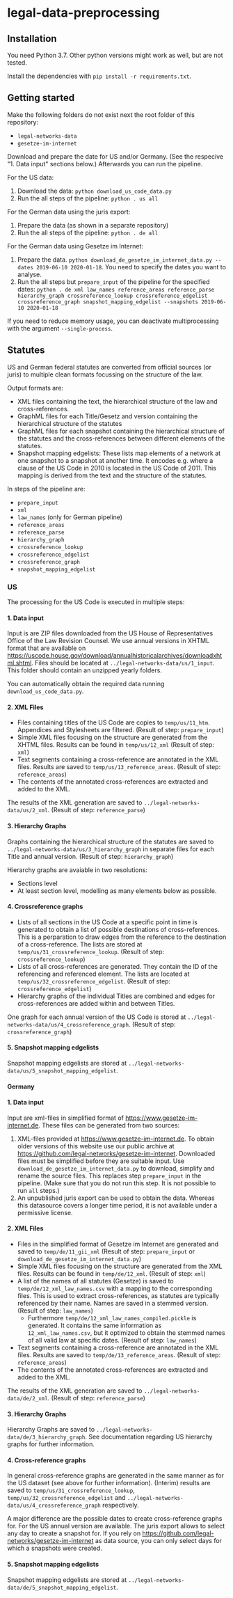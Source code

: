# legal-data-preprocessing

## Installation

You need Python 3.7. Other python versions might work as well, but are not tested.

Install the dependencies with `pip install -r requirements.txt`.

## Getting started

Make the following folders do not exist next the root folder of this repository: 
- `legal-networks-data`
- `gesetze-im-internet`

Download and prepare the date for US and/or Germany. (See the respecive "1. Data input"
sections below.) Afterwards you can run the pipeline.

For the US data:

1. Download the data: `python download_us_code_data.py`
2. Run the all steps of the pipeline: `python . us all`

For the German data using the juris export:

1. Prepare the data (as shown in a separate repository)
2. Run the all steps of the pipeline: `python . de all`

For the German data using Gesetze im Internet:

1. Prepare the data. `python download_de_gesetze_im_internet_data.py --dates 2019-06-10 2020-01-18`.
    You need to specify the dates you want to analyse. 
2. Run the all steps but `prepare_input` of the pipeline for the specified dates: 
    `python . de xml law_names reference_areas reference_parse hierarchy_graph crossreference_lookup crossreference_edgelist crossreference_graph snapshot_mapping_edgelist --snapshots 2019-06-10 2020-01-18`
    
If you need to reduce memory usage, you can deactivate multiprocessing with the argument `--single-process`.


## Statutes

US and German federal statutes are converted from official sources (or juris) 
to multiple clean formats focussing on the structure of the law.

Output formats are:

- XML files containing the text, the hierarchical structure of the law and cross-references.
- GraphML files for each Title/Gesetz and version containing the hierarchical structure of the statutes
- GraphML files for each snapshot containing the hierarchical structure of the statutes 
    and the cross-references between different elements of the statutes.
- Snapshot mapping edgelists: These lists map elements of a network at one snapshot 
    to a snapshot at another time. It encodes e.g. where a clause of the US Code in 2010 is 
    located in the US Code of 2011. This mapping is derived from the text and the structure 
    of the statutes.
    
In steps of the pipeline are:

- `prepare_input`
- `xml`
- `law_names` (only for German pipeline)
- `reference_areas`
- `reference_parse`
- `hierarchy_graph`
- `crossreference_lookup`
- `crossreference_edgelist`
- `crossreference_graph`
- `snapshot_mapping_edgelist`


### US

The processing for the US Code is executed in multiple steps:


#### 1. Data input

Input is are ZIP files downloaded from the US House of Representatives Office of the Law 
Revision Counsel. We use annual versions in XHTML format that are available on 
https://uscode.house.gov/download/annualhistoricalarchives/downloadxhtml.shtml.
Files should be located at `../legal-networks-data/us/1_input`. 
This folder should contain an unzipped yearly folders.

You can automatically obtain the required data running `download_us_code_data.py`.


#### 2. XML Files

- Files containing titles of the US Code are copies to `temp/us/11_htm`. 
    Appendices and Stylesheets are filtered. (Result of step: `prepare_input`)
- Simple XML files focusing on the structure are generated from the XHTML files. 
    Results can be found in `temp/us/12_xml` (Result of step: `xml`)
- Text segments containing a cross-reference are annotated in the XML files. Results are saved to 
    `temp/us/13_reference_areas`. (Result of step: `reference_areas`)
- The contents of the annotated cross-references are extracted and added to the XML. 

The results of the XML generation are saved to `../legal-networks-data/us/2_xml`. (Result of step: `reference_parse`)


#### 3. Hierarchy Graphs    

Graphs containing the hierarchical structure of the statutes are saved to `../legal-networks-data/us/3_hierarchy_graph`
in separate files for each Title and annual version. (Result of step: `hierarchy_graph`)

Hierarchy graphs are avaiable in two resolutions: 
- Sections level
- At least section level, modelling as many elements below as possible.  


#### 4. Crossreference graphs

- Lists of all sections in the US Code at a specific point in time is generated to obtain a list of possible
    destinations of cross-references. This is a perparation to draw edges from the reference to the destination of a
    cross-reference. The lists are stored at `temp/us/31_crossreference_lookup`. 
    (Result of step: `crossreference_lookup`)
- Lists of all cross-references are generated. They contain the ID of the referencing and referenced element. 
    The lists are located at `temp/us/32_crossreference_edgelist`.
    (Result of step: `crossreference_edgelist`)
- Hierarchy graphs of the individual Titles are combined and edges for cross-references are added within and between 
    Titles.

One graph for each annual version of the US Code is stored at `../legal-networks-data/us/4_crossreference_graph`.
(Result of step: `crossreference_graph`)


#### 5. Snapshot mapping edgelists

Snapshot mapping edgelists are stored at `../legal-networks-data/us/5_snapshot_mapping_edgelist`.


#### Germany

#### 1. Data input

Input are xml-files in simplified format of https://www.gesetze-im-internet.de.
These files can be generated from two sources:

1. XML-files provided at https://www.gesetze-im-internet.de. To obtain older versions of this website
    use our public archive at https://github.com/legal-networks/gesetze-im-internet. 
    Downloaded files must be simplified before they are suitable input. 
    Use `download_de_gesetze_im_internet_data.py` to download, simplify and rename the source files. 
    This replaces step `prepare_input` in the pipeline. 
    (Make sure that you do not run this step. It is not possible to run `all` steps.)
2. An unpublished juris export can be used to obtain the data.
    Whereas this datasource covers a longer time period, it is not available under a permissive license.

#### 2. XML Files

- Files in the simplified format of Gesetze im Internet are generated and saved to `temp/de/11_gii_xml`
    (Result of step: `prepare_input` or  `download_de_gesetze_im_internet_data.py`)
- Simple XML files focusing on the structure are generated from the XML files. 
    Results can be found in `temp/de/12_xml`. (Result of step: `xml`)
- A list of the names of all statutes (Gesetze) is saved to
        `temp/de/12_xml_law_names.csv` with a mapping to the corresponding files. 
        This is used to extract cross-references, as statutes are typically referenced by their name. 
        Names are saved in a stemmed version. (Result of step: `law_names`)
    - Furthermore `temp/de/12_xml_law_names_compiled.pickle` is generated. 
        It contains the same information as `12_xml_law_names.csv`, 
        but it optimized to obtain the stemmed names of all valid law at specific dates. (Result of step: `law_names`)
- Text segments containing a cross-reference are annotated in the XML files. Results are saved to 
    `temp/de/13_reference_areas`. (Result of step: `reference_areas`)
- The contents of the annotated cross-references are extracted and added to the XML. 

The results of the XML generation are saved to `../legal-networks-data/de/2_xml`. (Result of step: `reference_parse`)

#### 3. Hierarchy Graphs

Hierarchy Graphs are saved to `../legal-networks-data/de/3_hierarchy_graph`. 
See documentation regarding US hierarchy graphs for further information.

#### 4. Cross-reference graphs

In general cross-reference graphs are generated in the same manner as for the US dataset 
(see above for further information). 
(Interim) results are saved to 
`temp/us/31_crossreference_lookup`, 
`temp/us/32_crossreference_edgelist` and 
`../legal-networks-data/us/4_crossreference_graph` respectively.

A major difference are the possible dates to create cross-reference graphs for. 
For the US annual version are available. The juris export allows to select any day to create a snapshot for.
If you rely on https://github.com/legal-networks/gesetze-im-internet as data source, you can only select days 
for which a snapshots were created.

#### 5. Snapshot mapping edgelists

Snapshot mapping edgelists are stored at `../legal-networks-data/de/5_snapshot_mapping_edgelist`.


